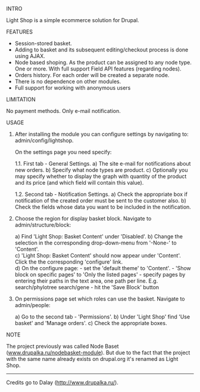 INTRO

Light Shop is a simple ecommerce solution for Drupal.

FEATURES

* Session-stored basket.
* Adding to basket and its subsequent editing/checkout process is done
using AJAX.
* Node based shoping. As the product can be assigned to any node type.
One or more. With full support Field API features (regarding nodes).
* Orders history. For each order will be created a separate node.
* There is no dependence on other modules.
* Full support for working with anonymous users

LIMITATION

No payment methods. Only e-mail notification.

USAGE

1. After installing the module you can configure settings by navigating
   to: admin/config/lightshop.

   On the settings page you need specify:
   
   1.1. First tab - General Settings.
     a) The site e-mail for notifications about new orders.
     b) Specify what node  types  are product.
     c) Optionally you may specify whether to display the graph with quantity of
     the product and its price (and which field will contain this value).

   1.2. Second tab - Notification Settings.
     a) Check the appropriate box if notification of the created order must be
        sent  to the customer also.
     b) Check the fields whose data you want to be included in the notification.


2. Choose the region for display basket block. Navigate to admin/structure/block:

    a) Find 'Light Shop: Basket Content' under 'Disabled'.
    b) Change the selection in the corresponding drop-down-menu from '-None-'
       to 'Content'.       
    c) 'Light Shop: Basket Content' should now appear under 'Content'.  
       Click the the corresponding 'configure' link.  
    d) On the configure page:
       - set the 'default theme' to 'Content'.
       - 'Show block on specific pages' to 'Only the listed pages'
       - specify pages by entering their paths in the text area, one path per line. E.g.
       	 search/phylotree
	 search/gene
       - hit the 'Save Block' button  


3. On permissions page set which roles can use the basket.
   Navigate to admin/people:

   a) Go to the second tab - 'Permissions'.
   b) Under 'Light Shop' find 'Use basket' and 'Manage orders'.
   c) Check the appropriate boxes.


NOTE

The project previously was called Node Baset
(www.drupalka.ru/nodebasket-module). But due to the fact that
the project with the same name already exists on drupal.org it's renamed
as Light Shop.

----------------------------------

Credits go to Dalay
(http://www.drupalka.ru/).
